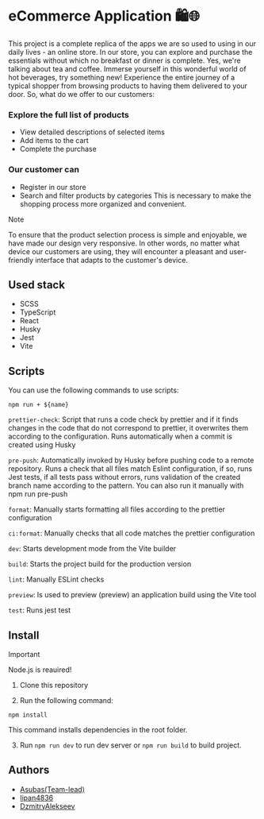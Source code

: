 # eCommerce Application 🛍️🌐
This project is a complete replica of the apps we are so used to using in our daily lives - an online store. In our store, you can explore and purchase the essentials without which no breakfast or dinner is complete. Yes, we're talking about tea and coffee.
Immerse yourself in this wonderful world of hot beverages, try something new! Experience the entire journey of a typical shopper from browsing products to having them delivered to your door.
So, what do we offer to our customers:

### Explore the full list of products
- View detailed descriptions of selected items
- Add items to the cart
- Complete the purchase

### Our customer can
- Register in our store
- Search and filter products by categories
This is necessary to make the shopping process more organized and convenient.

> [!NOTE]
> To ensure that the product selection process is simple and enjoyable, we have made our design very responsive. In other words, no matter what device our customers are using, they will encounter a pleasant and user-friendly interface that adapts to the customer's device.

## Used stack
- SCSS
- TypeScript
- React
- Husky
- Jest
- Vite

## Scripts
You can use the following commands to use scripts:
```
npm run + ${name} 
```

`prettier-check`: Script that runs a code check by prettier and if it finds changes in the code that do not correspond to prettier, it overwrites them according to the configuration. Runs automatically when a commit is created using Husky

`pre-push`: Automatically invoked by Husky before pushing code to a remote repository. Runs a check that all files match Eslint configuration, if so, runs Jest tests, if all tests pass without errors, runs validation of the created branch name according to the pattern. You can also run it manually with npm run pre-push

`format`: Manually starts formatting all files according to the prettier configuration

`ci:format`: Manually checks that all code matches the prettier configuration

`dev`: Starts development mode from the Vite builder

`build`: Starts the project build for the production version

`lint`: Manually ESLint checks

`preview`: Is used to preview (preview) an application build using the Vite tool

`test`: Runs jest test

## Install

> [!IMPORTANT]
> Node.js is reauired!

1. Clone this repository

2. Run the following command:

```
npm install
```

This command installs dependencies in the root folder.

3. Run `npm run dev` to run dev server or `npm run build` to build project.

## Authors
- [Asubas(Team-lead)](https://github.com/Asubas)
- [lipan4836](https://github.com/lipan4836)
- [DzmitryAlekseev](https://github.com/dzmitryalekseev)
